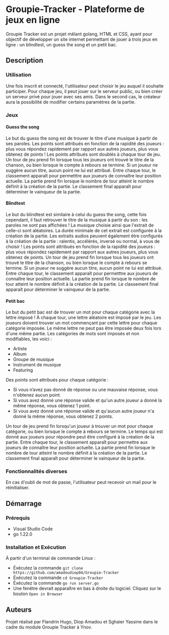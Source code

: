 # Groupie-Tracker - Plateforme de jeux en ligne

Groupie Tracker est un projet mêlant golang, HTML et CSS, ayant pour objectif de développer un site internet permettant de jouer à trois jeux en ligne : un blindtest, un guess the song et un petit bac.

## Description

### Utilisation

Une fois inscrit et connecté, l'utilisateur peut choisir le jeu auquel il souhaite participer. Pour chaque jeu, il peut jouer sur le serveur public, ou bien créer un serveur privé pour jouer avec ses amis. Dans le second cas, le créateur aura la possibilité de modifier certains paramètres de la partie.

### Jeux

#### Guess the song

Le but du guess the song est de trouver le titre d'une musique à partir de ses paroles. 
Les points sont attribués en fonction de la rapidité des joueurs : plus vous répondez rapidement par rapport aux autres joueurs, plus vous obtenez de points ! Les points attribués sont doublés à chaque tour de jeu.
Un tour de jeu prend fin lorsque tous les joueurs ont trouvé le titre de la chanson, ou bien lorsque le compte à rebours se termine. Si un joueur ne suggère aucun titre, aucun point ne lui est attribué.
Entre chaque tour, le classement apparaît pour permetttre aux joueurs de connaître leur position actuelle.
La partie prend fin lorsque le nombre de tour atteint le nombre définit à la création de la partie. Le classement final apparaît pour déterminer le vainqueur de la partie.

#### Blindtest

Le but du blindtest est similaire à celui du guess the song, cette fois cependant, il faut retrouver le titre de la musique à partir du son : les paroles ne sont pas affichées ! 
La musique choisie ainsi que l'extrait de celle-ci sont aléatoires. La durée minimale de cet extrait est configurée à la création de la partie. 
Les extraits audios peuvent également être configurés à la création de la partie : ralentis, accélérés, inversé ou normal, à vous de choisir !
Les points sont attribués en fonction de la rapidité des joueurs : plus vous répondez rapidement par rapport aux autres joueurs, plus vous obtenez de points. 
Un tour de jeu prend fin lorsque tous les joueurs ont trouvé le titre de la chanson, ou bien lorsque le compte à rebours se termine. Si un joueur ne suggère aucun titre, aucun point ne lui est attribué.
Entre chaque tour, le classement apparaît pour permetttre aux joueurs de connaître leur position actuelle.
La partie prend fin lorsque le nombre de tour atteint le nombre définit à la création de la partie. Le classement final apparaît pour déterminer le vainqueur de la partie.

#### Petit bac

Le but du petit bac est de trouver un mot pour chaque catégorie avec la lettre imposé !
À chaque tour, une lettre aléatoire est imposé par le jeu. Les joueurs doivent trouver un mot commençant par cette lettre pour chaque catégorie imposée. Le même lettre ne peut pas être imposée deux fois lors d'une même partie.
Les catégories de mots sont imposés et non modifiables, les voici : 
- Artiste
- Album
- Groupe de musique
- Instrument de musique
- Featuring

Des points sont attribués pour chaque catégorie :
- Si vous n’avez pas donné de réponse ou une mauvaise réponse, vous n'obtenez aucun point.
- Si vous avez donné une réponse valide et qu'un autre joueur a donné la même réponse, vous obtenez 1 point.
- Si vous avez donné une réponse valide et qu'aucun autre joueur n'a donné la même réponse, vous obtenez 2 points.

Un tour de jeu prend fin lorsqu'un joueur à trouver un mot pour chaque catégorie, ou bien lorsque le compte à rebours se termine. Le temps qui est donné aux joueurs pour répondre peut être configuré à la création de la partie.
Entre chaque tour, le classement apparaît pour permettre aux joueurs de connaître leur position actuelle.
La partie prend fin lorsque le nombre de tour atteint le nombre définit à la création de la partie. Le classement final apparaît pour déterminer le vainqueur de la partie.

### Fonctionnalités diverses

En cas d'oubli de mot de passe, l'utilisateur peut recevoir un mail pour le réinitialiser.

## Démarrage

### Prérequis

- Visual Studio Code 
- go 1.22.0

### Installation et Exécution

À partir d'un terminal de commande Linux :
- Éxécutez la commande `git clone https://github.com/amadoudiop04/Groupie-Tracker`
- Éxécutez la commande `cd Groupie-Tracker`
- Éxécutez la commande `go run server.go`
- Une fenêtre devrait apparaître en bas à droite du logiciel. Cliquez sur le bouton `Open in Browser`

## Auteurs

Projet réalisé par Flandrin Hugo, Diop Amadou et Sghaier Yassine dans le cadre du module Groupie Tracker à Ynov.